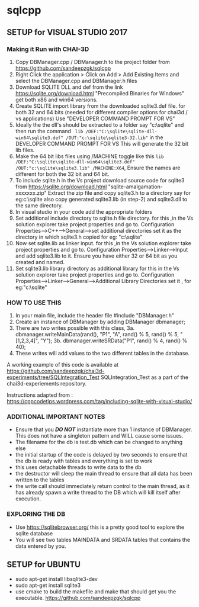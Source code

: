 # sqlcpp


## SETUP for VISUAL STUDIO 2017 ##


### Making it Run with CHAI-3D ###
1. Copy DBManager.cpp / DBManager.h to the project folder from https://github.com/sandeepzgk/sqlcpp
2. Right Click the application > Click on Add > Add Existing Items and select the DBManager.cpp and DBManager.h files
3. Download SQLITE DLL and def from the link https://sqlite.org/download.html "Precompiled Binaries for Windows" get both x86 and win64 versions.
4. Create SQLITE import library from the downloaded sqlite3.def file. for both 32 and 64 bits (needed for different compiler options for chai3d / vs applications) Use "DEVELOPER COMMAND PROMPT FOR VS"
5. Ideally the the dll's should be extracted to a folder say "c:\sqlite" and then run the command  ```  lib /DEF:"C:\sqlite\sqlite-dll-win64\sqlite3.def" /OUT:"c:\sqlite\sqlite3-32.lib" ```  in the DEVELOPER COMMAND PROMPT FOR VS  This will generate the 32 bit lib files.
6. Make the 64 bit libs files using /MACHINE toggle like this ``` lib /DEF:"C:\sqlite\sqlite-dll-win64\sqlite3.def" /OUT:"c:\sqlite\sqlite3.lib" /MACHINE:X64 ```, Ensure the names are different for both the 32 bit and 64 bit.
7. To include sqlite.h in the Vs project download source code for sqlite3 from https://sqlite.org/download.html "sqlite-amalgamation-xxxxxxx.zip"
Extract the zip file and copy sqlite3.h to a directory say for eg:c:\sqlite
also copy generated sqlite3.lib (in step-2) and sqlite3.dll to the same directory.
8. In visual studio in your code add the appropriate folders
9. Set additional include directory to sqlite.h file directory.
for this ,in the Vs solution explorer take project properties and go to.
Configuration Properties–>C++–>General–>set additional directories
set it as the directory in which sqlite3.h copied for eg: "c:\sqlite"
10. Now set sqlite.lib as linker input. for this ,in the Vs solution explorer take project properties and go to.
Configuration Properties–>Linker–>Input and add sqlite3.lib to it. Ensure you have either 32 or 64 bit as you created and named.
11. Set sqlite3.lib library directory as additional library
for this in the Vs solution explorer take project properties and go to.
Configuration Properties–>Linker–>General–>Additional Library Directories
set it , for eg:"c:\sqlite"


### HOW TO USE THIS ###
1. In your main file, include the header file #include "DBManager.h"
2. Create an instance of DBManager by adding 	DBManager dbmanager;
3. There are two writes possible with this class,
3a. dbmanager.writeMainData(rand(), "P1", "A", rand() % 5, rand() % 5, "[1,2,3,4]", "Y");
3b. dbmanager.writeSRData("P1", rand() % 4, rand() % 40);
4. These writes will add values to the two different tables in the database. 

A working example of this code is available at https://github.com/sandeepzgk/chai3d-experiments/tree/SQLIntegration_Test SQLIntegration_Test as a part of the chai3d-experiements repository.

Instructions adapted from : https://cppcodetips.wordpress.com/tag/including-sqlite-with-visual-studio/


### ADDITIONAL IMPORTANT NOTES ###
* Ensure that you ***DO NOT*** instantiate more than 1 instance of DBManager. This does not have a singleton pattern and WILL cause some issues.
* The filename for the db is test.db which can be changed to anything else
* the initial startup of the code is delayed by two seconds to ensure that the db is ready with tables and everything is set to work
* this uses detachable threads to write data to the db
* the destructor will sleep the main thread to ensure that all data has been written to the tables
* the write call should immediately return control to the main thread, as it has already spawn a write thread to the DB which will kill itself after execution.

### EXPLORING THE DB ###
* Use https://sqlitebrowser.org/ this is a pretty good tool to explore the sqlite database 
* You will see two tables MAINDATA and SRDATA tables that contains the data entered by you.


## SETUP for UBUNTU ##
* sudo apt-get install libsqlite3-dev
* sudo apt-get install sqlite3
* use cmake to build the makefile and make that should get you the executable. 
https://github.com/sandeepzgk/sqlcpp 
